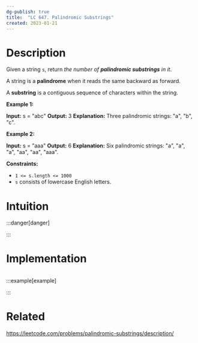 ```yaml
---
dg-publish: true
title:  "LC 647. Palindromic Substrings"
created: 2023-01-21
---
```



# Description
Given a string `s`, return _the number of **palindromic substrings** in it_.

A string is a **palindrome** when it reads the same backward as forward.

A **substring** is a contiguous sequence of characters within the string.

**Example 1:**

**Input:** s = "abc"
**Output:** 3
**Explanation:** Three palindromic strings: "a", "b", "c".

**Example 2:**

**Input:** s = "aaa"
**Output:** 6
**Explanation:** Six palindromic strings: "a", "a", "a", "aa", "aa", "aaa".

**Constraints:**

-   `1 <= s.length <= 1000`
-   `s` consists of lowercase English letters.

# Intuition

:::danger[danger] 


:::

# Implementation
```python

```

:::example[example] 


:::


# Related
https://leetcode.com/problems/palindromic-substrings/description/